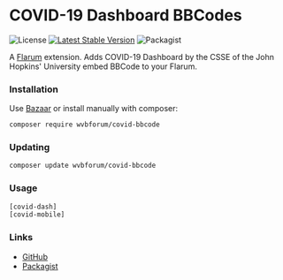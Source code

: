 # COVID-19 Dashboard BBCodes

![License](https://img.shields.io/badge/license-MIT-blue.svg) [![Latest Stable Version](https://img.shields.io/packagist/v/wvbforum/covid-bbcode.svg)](https://packagist.org/packages/wvbforum/covid-bbcode) ![Packagist](https://img.shields.io/packagist/dt/wvbforum/covid-bbcode.svg)

A [Flarum](http://flarum.org) extension. Adds COVID-19 Dashboard by the CSSE of the John Hopkins' University embed BBCode to your Flarum.

### Installation

Use [Bazaar](https://discuss.flarum.org/d/5151-flagrow-bazaar-the-extension-marketplace) or install manually with composer:

```sh
composer require wvbforum/covid-bbcode
```

### Updating

```sh
composer update wvbforum/covid-bbcode
```

### Usage

```sh
[covid-dash]
[covid-mobile]
```

### Links

- [GitHub](https://github.com/windows-vista-bar/covid-bbcode)
- [Packagist](https://packagist.org/packages/wvbforum/covid-bbcode)
